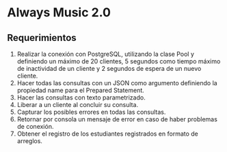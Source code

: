 # Always Music 2.0

## Requerimientos

1. Realizar la conexión con PostgreSQL, utilizando la clase Pool y definiendo un
máximo de 20 clientes, 5 segundos como tiempo máximo de inactividad de un
cliente y 2 segundos de espera de un nuevo cliente.
2. Hacer todas las consultas con un JSON como argumento definiendo la propiedad
name para el Prepared Statement.
3. Hacer las consultas con texto parametrizado.
4. Liberar a un cliente al concluir su consulta.
5. Capturar los posibles errores en todas las consultas.
6. Retornar por consola un mensaje de error en caso de haber problemas de conexión.
7. Obtener el registro de los estudiantes registrados en formato de arreglos.

